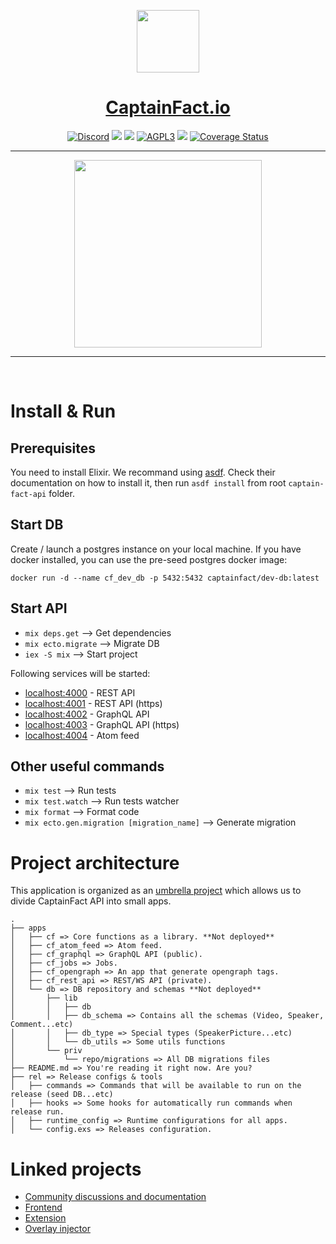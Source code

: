 <p align="center"><img src="https://avatars0.githubusercontent.com/u/28169525?s=200&v=4" height="100"/></p>
<h1 align="center"><a href="https://captainfact.io">CaptainFact.io</a></h1>
<p align="center"><a href="https://discord.gg/2Qd7hMz" title="Discord"><img src="https://discordapp.com/api/guilds/416782744748687361/widget.png" alt="Discord"></a>
<a href="https://twitter.com/CaptainFact_io" title="Twitter"><img src="https://img.shields.io/twitter/follow/CaptainFact_io.svg?style=social&label=Follow"></a>
<a href="https://opencollective.com/captainfact_io" title="Backers on Open Collective"><img src="https://opencollective.com/captainfact_io/backers/badge.svg"></a>
<a href="./LICENSE"><img src="https://img.shields.io/github/license/CaptainFact/captain-fact-api.svg" alt="AGPL3"></a>
<a href="https://travis-ci.com/CaptainFact/captain-fact-api"><img src="https://travis-ci.com/CaptainFact/captain-fact-api.svg?branch=staging"></a>
<a href='https://coveralls.io/github/CaptainFact/captain-fact-api?branch=staging'><img src='https://coveralls.io/repos/github/CaptainFact/captain-fact-api/badge.svg?branch=staging' alt='Coverage Status' /></a>
</p>
<hr/>
<p align="center">
<a href="https://opencollective.com/captainfact_io/donate" target="_blank">
  <img src="https://opencollective.com/captainfact_io/donate/button@2x.png?color=white" width=300 />
</a>
</p>
<hr/>
<br/>

# Install & Run

## Prerequisites

You need to install Elixir. We recommand using [asdf](https://github.com/asdf-vm/asdf#setup).
Check their documentation on how to install it, then run `asdf install` from
root `captain-fact-api` folder.

## Start DB

Create / launch a postgres instance on your local machine. If you have
docker installed, you can use the pre-seed postgres docker image:

`docker run -d --name cf_dev_db -p 5432:5432 captainfact/dev-db:latest`

## Start API

- `mix deps.get` --> Get dependencies
- `mix ecto.migrate` --> Migrate DB
- `iex -S mix` --> Start project

Following services will be started:

- [localhost:4000](http://localhost:4000) - REST API
- [localhost:4001](https://localhost:4001) - REST API (https)
- [localhost:4002](http://localhost:4002) - GraphQL API
- [localhost:4003](https://localhost:4003) - GraphQL API (https)
- [localhost:4004](http://localhost:4004) - Atom feed

## Other useful commands

- `mix test` --> Run tests
- `mix test.watch` --> Run tests watcher
- `mix format` --> Format code
- `mix ecto.gen.migration [migration_name]` --> Generate migration

# Project architecture

This application is organized as an [umbrella project](https://elixir-lang.org/getting-started/mix-otp/dependencies-and-umbrella-apps.html) which allows us to divide CaptainFact API into small apps.

```
.
├── apps
│   ├── cf => Core functions as a library. **Not deployed**
│   ├── cf_atom_feed => Atom feed.
│   ├── cf_graphql => GraphQL API (public).
│   ├── cf_jobs => Jobs.
│   ├── cf_opengraph => An app that generate opengraph tags.
│   ├── cf_rest_api => REST/WS API (private).
│   └── db => DB repository and schemas **Not deployed**
│       ├── lib
│       │   ├── db
│       │   ├── db_schema => Contains all the schemas (Video, Speaker, Comment...etc)
│       │   ├── db_type => Special types (SpeakerPicture...etc)
│       │   └── db_utils => Some utils functions
│       └── priv
│           └── repo/migrations => All DB migrations files
├── README.md => You're reading it right now. Are you?
├── rel => Release configs & tools
│   ├── commands => Commands that will be available to run on the release (seed DB...etc)
│   ├── hooks => Some hooks for automatically run commands when release run.
│   ├── runtime_config => Runtime configurations for all apps.
│   └── config.exs => Releases configuration.
```

# Linked projects

- [Community discussions and documentation](https://github.com/CaptainFact/captain-fact/)
- [Frontend](https://github.com/CaptainFact/captain-fact-frontend)
- [Extension](https://github.com/CaptainFact/captain-fact-extension)
- [Overlay injector](https://github.com/CaptainFact/captain-fact-overlay-injector)
